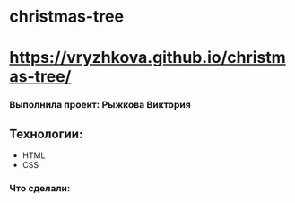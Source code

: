 # christmas-tree

# https://vryzhkova.github.io/christmas-tree/

### Выполнила проект: Рыжкова Виктория

## Технологии:
- HTML
- CSS

### Что сделали:

